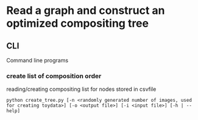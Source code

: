 # Read a graph and construct an optimized compositing tree

## CLI
Command line programs

### create list of composition order 
reading/creating compositing list for nodes stored in csvfile

`python create_tree.py [-n <randomly generated number of images, used for creating toydata>] [-o <output file>] [-i <input file>] [-h | --help]`
